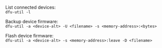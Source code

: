 List connected devices:  
`dfu-util -l`

Backup device firmware:  
`dfu-util -a <device-alt> -U <filename> -s <memory-address>:<bytes>`

Flash device firmware:  
`dfu-util -a <device-alt> -s <memory-address>:leave -D <filename>`
